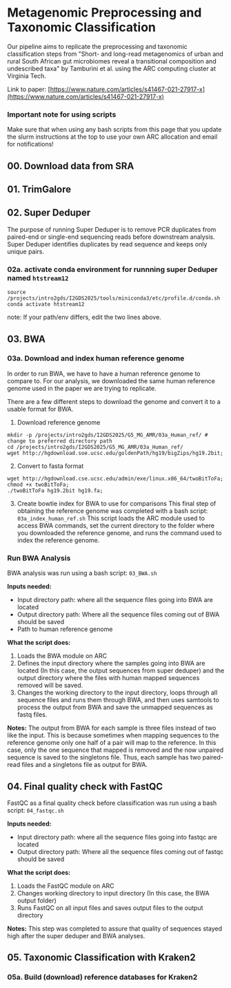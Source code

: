 
# Metagenomic Preprocessing and Taxonomic Classification
Our pipeline aims to replicate the preprocessing and taxonomic classification steps from
"Short- and long-read metagenomics of urban and rural South African gut microbiomes reveal 
a transitional composition and undescribed taxa" by Tamburini et al. using the ARC 
computing cluster at Virginia Tech.

Link to paper: [https://www.nature.com/articles/s41467-021-27917-x](https://www.nature.com/articles/s41467-021-27917-x)

### Important note for using scripts
Make sure that when using any bash scripts from this page that you update the slurm 
instructions at the top to use your own ARC allocation and email for notifications!

## 00. Download data from SRA


## 01. TrimGalore


## 02. Super Deduper
The purpose of running Super Deduper is to remove PCR duplicates from paired-end or single-end sequencing reads before downstream analysis. Super Deduper identifies duplicates by read sequence and keeps only unique pairs.

### 02a. activate conda environment for runnning super Deduper named ```htstream12``` 
```
source /projects/intro2gds/I2GDS2025/tools/miniconda3/etc/profile.d/conda.sh
conda activate htstream12
```
note: If your path/env differs, edit the two lines above.


## 03. BWA

### 03a. Download and index human reference genome

In order to run BWA, we have to have a human reference genome to compare to. 
For our analysis, we downloaded the same human reference genome used in the paper
we are trying to replicate. 

There are a few different steps to download the genome and convert 
it to a usable format for BWA.

1. Download reference genome
```
mkdir -p /projects/intro2gds/I2GDS2025/G5_MG_AMR/03a_Human_ref/ # change to preferred directory path
cd /projects/intro2gds/I2GDS2025/G5_MG_AMR/03a_Human_ref/
wget http://hgdownload.soe.ucsc.edu/goldenPath/hg19/bigZips/hg19.2bit;
```
2. Convert to fasta format
```
wget http://hgdownload.cse.ucsc.edu/admin/exe/linux.x86_64/twoBitToFa;
chmod +x twoBitToFa;
./twoBitToFa hg19.2bit hg19.fa;
```
3. Create bowtie index for BWA to use for comparisons
This final step of obtaining the reference genome was completed with a bash script: `03a_index_human_ref.sh`
This script loads the ARC module used to access BWA commands, set the current directory to the folder
where you downloaded the reference genome, and runs the command used to index the reference genome. 

### Run BWA Analysis

BWA analysis was run using a bash script: `03_BWA.sh`

**Inputs needed:**
* Input directory path: where all the sequence files going into BWA are located
* Output directory path: Where all the sequence files coming out of BWA should be saved
* Path to human reference genome

**What the script does:**
1. Loads the BWA module on ARC
2. Defines the input directory where the samples going into BWA are located (In this case, the output sequences
from super deduper) and the output directory where the files with human mapped sequences removed will be saved.
3. Changes the working directory to the input directory, loops through all sequence files and runs them through 
BWA, and then uses samtools to process the output from BWA and save the unmapped sequences as fastq files.

**Notes:**
The output from BWA for each sample is three files instead of two like the input. This is because sometimes
when mapping sequences to the reference genome only one half of a pair will map to the reference. In this case, only 
the one sequence that mapped is removed and the now unpaired sequence is saved to the singletons file. Thus, each
sample has two paired-read files and a singletons file as output for BWA.


## 04. Final quality check with FastQC

FastQC as a final quality check before classification was run using a bash script: `04_fastqc.sh`

**Inputs needed:**
* Input directory path: where all the sequence files going into fastqc are located
* Output directory path: Where all the sequence files coming out of fastqc should be saved

**What the script does:**
1. Loads the FastQC module on ARC
2. Changes working directory to input directory (In this case, the BWA output folder)
3. Runs FastQC on all input files and saves output files to the output directory

**Notes:**
This step was completed to assure that quality of sequences stayed high after the super deduper and BWA analyses.

## 05. Taxonomic Classification with Kraken2

### 05a. Build (download) reference databases for Kraken2
